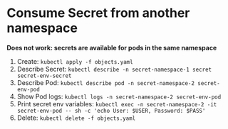 # Consume Secret from another namespace

**Does not work: secrets are available for pods in the same namespace**

1. Create: `kubectl apply -f objects.yaml`
1. Describe Secret: `kubectl describe -n secret-namespace-1 secret secret-env-secret`
1. Describe Pod: `kubectl describe pod -n secret-namespace-2 secret-env-pod`
1. Show Pod logs: `kubectl logs -n secret-namespace-2 secret-env-pod`
1. Print secret env variables: `kubectl exec -n secret-namespace-2 -it secret-env-pod -- sh -c 'echo User: $USER, Password: $PASS'`
1. Delete: `kubectl delete -f objects.yaml`
